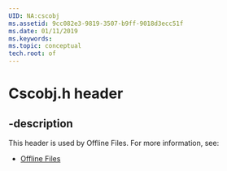 ```yaml
---
UID: NA:cscobj
ms.assetid: 9cc082e3-9819-3507-b9ff-9018d3ecc51f
ms.date: 01/11/2019
ms.keywords: 
ms.topic: conceptual
tech.root: of
---
```


# Cscobj.h header


## -description


This header is used by Offline Files. For more information, see:

- [Offline Files](../_of/index.md)

